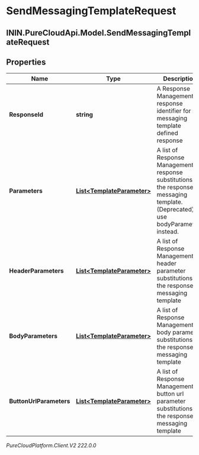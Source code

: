 # SendMessagingTemplateRequest

## ININ.PureCloudApi.Model.SendMessagingTemplateRequest

## Properties

|Name | Type | Description | Notes|
|------------ | ------------- | ------------- | -------------|
| **ResponseId** | **string** | A Response Management response identifier for a messaging template defined response | [optional] |
| **Parameters** | [**List&lt;TemplateParameter&gt;**](TemplateParameter) | A list of Response Management response substitutions for the response&#39;s messaging template. (Deprecated) use bodyParameters instead. | [optional] |
| **HeaderParameters** | [**List&lt;TemplateParameter&gt;**](TemplateParameter) | A list of Response Management header parameter substitutions for the response&#39;s messaging template | [optional] |
| **BodyParameters** | [**List&lt;TemplateParameter&gt;**](TemplateParameter) | A list of Response Management body parameter substitutions for the response&#39;s messaging template | [optional] |
| **ButtonUrlParameters** | [**List&lt;TemplateParameter&gt;**](TemplateParameter) | A list of Response Management button url parameter substitutions for the response&#39;s messaging template | [optional] |



_PureCloudPlatform.Client.V2 222.0.0_
